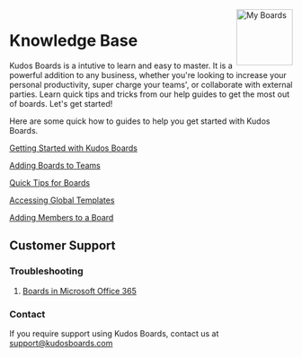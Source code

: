 <img style="float: right" src="/assets/images/boards-logo.jpg" height="100" alt="My Boards" />

# Knowledge Base

Kudos Boards is a intutive to learn and easy to master. It is a powerful addition to any business, whether you're looking to increase your personal productivity, super charge your teams', or collaborate with external parties. Learn quick tips and tricks from our help guides to get the most out of boards. Let's get started!

Here are some quick how to guides to help you get started with Kudos Boards. 

[Getting Started with Kudos Boards](/boards/howto/getting-started-with-kudos-boards/)

[Adding Boards to Teams](/boards/howto/adding-boards-to-teams/)

[Quick Tips for Boards](/boards/howto/quick-tips-for-boards/)

[Accessing Global Templates](/boards/howto/accessing-global-templates/)

[Adding Members to a Board](/boards/howto/adding-members-to-a-board/)






## Customer Support

### Troubleshooting

1. [Boards in Microsoft Office 365](/boards/troubleshooting/office365/)

### Contact
If you require support using Kudos Boards, contact us at [support@kudosboards.com](mailto:support@kudosboards.com)
